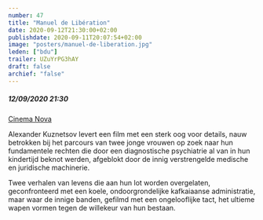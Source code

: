 ```yaml
---
number: 47
title: "Manuel de Libération"
date: 2020-09-12T21:30:00+02:00
publishdate: 2020-09-11T20:07:54+02:00
image: "posters/manuel-de-liberation.jpg"
leden: ["bdu"]
trailer: UZuYrPG3hAY
draft: false
archief: "false"
---
```


##### 12/09/2020 21:30

[Cinema Nova](https://www.nova-cinema.org/prog/2020/179-a-la-folie-waanzin/a-la-folie/#article-22941)

Alexander Kuznetsov levert een film met een sterk oog voor details, nauw
betrokken bij het parcours van twee jonge vrouwen op zoek naar hun fundamentele
rechten die door een diagnostische psychiatrie al van in hun kindertijd beknot
werden, afgeblokt door de innig verstrengelde medische en juridische machinerie.
<!--more-->
Twee verhalen van levens die aan hun lot worden overgelaten, geconfronteerd
met een koele, ondoorgrondelijke kafkaiaanse administratie, maar waar de
innige banden, gefilmd met een ongelooflijke tact, het ultieme wapen vormen
tegen de willekeur van hun bestaan.
